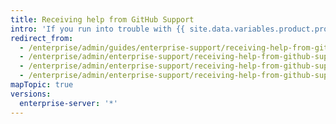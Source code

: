 ```yaml
---
title: Receiving help from GitHub Support
intro: 'If you run into trouble with {{ site.data.variables.product.product_location_enterprise }}, {{ site.data.variables.contact.github_support }} can help you out.'
redirect_from:
  - /enterprise/admin/guides/enterprise-support/receiving-help-from-github-enterprise-support/
  - /enterprise/admin/enterprise-support/receiving-help-from-github-support
  - /enterprise/admin/enterprise-support/receiving-help-from-github-support
  - /enterprise/admin/enterprise-support/receiving-help-from-github-support
mapTopic: true
versions:
  enterprise-server: '*'
---
```


